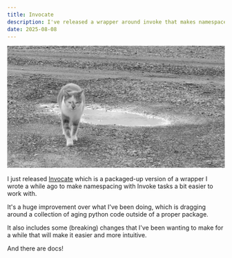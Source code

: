 ```yaml
---
title: Invocate
description: I've released a wrapper around invoke that makes namespaces simpler.
date: 2025-08-08
---
```


![](images/velocity.jpg "Velocity (the cat) wants to discuss his portions.")

I just released [Invocate](https://pypi.org/project/invocate/) which is a
packaged-up version of a wrapper I wrote a while ago to make namespacing with
Invoke tasks a bit easier to work with.

It's a huge improvement over what
I've been doing, which is dragging around a collection of aging python code outside
of a proper package.

It also includes some (breaking) changes that I've been wanting to make for a
while that will make it easier and more intuitive.

And there are docs!
